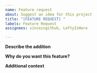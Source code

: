 ```yaml
---
name: Feature request
about: Suggest an idea for this project
title: "[FEATURE REQUEST] "
labels: Feature Request
assignees: vinceingithub, LeftyIsHere

---
```


**Describe the addition**
<!Describe what you want to happen.>

**Why do you want this feature?**
<!Explain why this feature should be added.>

**Additional context**
<!Add any other context or screenshots about the feature request here..>
